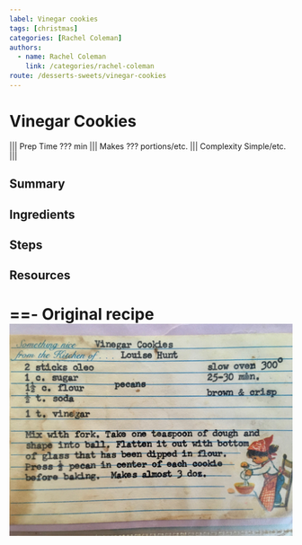```yaml
---
label: Vinegar cookies
tags: [christmas]
categories: [Rachel Coleman]
authors:
  - name: Rachel Coleman
    link: /categories/rachel-coleman
route: /desserts-sweets/vinegar-cookies
---
```


# Vinegar Cookies
<!--- ![](/static/banners/???.webp) --->

||| Prep Time
??? min
||| Makes
??? portions/etc.
||| Complexity
Simple/etc.
|||

## Summary
## Ingredients
## Steps
## Resources
==- Original recipe
![](/static/recipes/vinegar-cookies.jpg)
===
